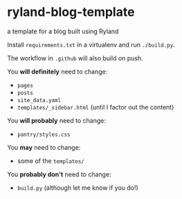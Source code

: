 # ryland-blog-template
a template for a blog built using Ryland

Install `requirements.txt` in a virtualenv and run `./build.py`.

The workflow in `.github` will also build on push.

You **will definitely** need to change:
 - `pages`
 - `posts`
 - `site_data.yaml`
 - `templates/_sidebar.html` (until I factor out the content)

You **will probably** need to change:
 - `pantry/styles.css`

You **may** need to change:
 - some of the `templates/`

You **probably don't** need to change:
 - `build.py` (although let me know if you do!)
